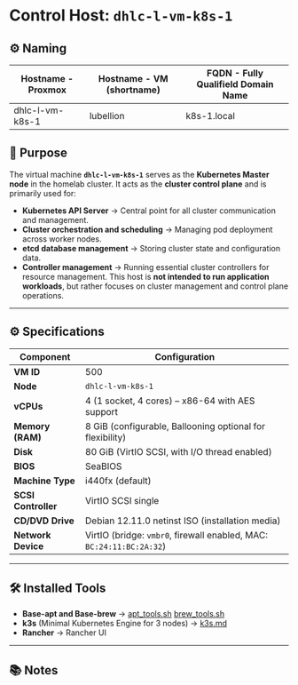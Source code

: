 # Control Host: `dhlc-l-vm-k8s-1`

## ⚙️ Naming

| **Hostname - Proxmox** | **Hostname - VM (shortname)** | **FQDN - Fully Qualifield Domain Name** |
|------------------------|-------------------------------|-----------------------------------------|
| dhlc-l-vm-k8s-1        | lubellion                     | k8s-1.local                            |

## 📌 Purpose
The virtual machine **`dhlc-l-vm-k8s-1`** serves as the **Kubernetes Master node** in the homelab cluster.
It acts as the **cluster control plane** and is primarily used for:
- **Kubernetes API Server** → Central point for all cluster communication and management.
- **Cluster orchestration and scheduling** → Managing pod deployment across worker nodes.
- **etcd database management** → Storing cluster state and configuration data.
- **Controller management** → Running essential cluster controllers for resource management.
This host is **not intended to run application workloads**, but rather focuses on cluster management and control plane operations.

---

## ⚙️ Specifications

| Component            | Configuration                                                     |
|----------------------|-------------------------------------------------------------------|
| **VM ID**            | 500                                                               |
| **Node**             | `dhlc-l-vm-k8s-1`                                                |
| **vCPUs**            | 4 (1 socket, 4 cores) – x86-64 with AES support                   |
| **Memory (RAM)**     | 8 GiB (configurable, Ballooning optional for flexibility)         |
| **Disk**             | 80 GiB (VirtIO SCSI, with I/O thread enabled)                     |
| **BIOS**             | SeaBIOS                                                           |
| **Machine Type**     | i440fx (default)                                                  |
| **SCSI Controller**  | VirtIO SCSI single                                                |
| **CD/DVD Drive**     | Debian 12.11.0 netinst ISO (installation media)                   |
| **Network Device**   | VirtIO (bridge: `vmbr0`, firewall enabled, MAC: `BC:24:11:BC:2A:32`) |

---

## 🛠️ Installed Tools

- **Base-apt and Base-brew** → [apt_tools.sh](/Environment/Automation/Scripts/apt_tools.sh) [brew_tools.sh](/Environment/Automation/Scripts/brew_tools.sh)
- **k3s** (Minimal Kubernetes Engine for 3 nodes) → [k3s.md](/Environment/Setup/k3s.md)
- **Rancher** → Rancher UI

---

## 📚 Notes
